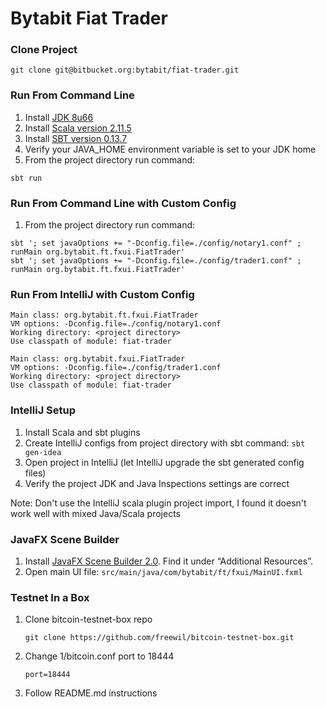 Bytabit Fiat Trader
===================

### Clone Project

```
git clone git@bitbucket.org:bytabit/fiat-trader.git 
```

### Run From Command Line

1. Install [JDK 8u66](https://jdk8.java.net/download.html)
2. Install [Scala version  2.11.5](http://www.scala-lang.org/download/)
3. Install [SBT version 0.13.7](http://www.scala-sbt.org/download.html)
4. Verify your JAVA_HOME environment variable is set to your JDK home
5. From the project directory run command:

```
sbt run
```

### Run From Command Line with Custom Config

1. From the project directory run command:

```
sbt '; set javaOptions += "-Dconfig.file=./config/notary1.conf" ; runMain org.bytabit.ft.fxui.FiatTrader'
sbt '; set javaOptions += "-Dconfig.file=./config/trader1.conf" ; runMain org.bytabit.ft.fxui.FiatTrader'
```

### Run From IntelliJ with Custom Config 

```
Main class: org.bytabit.ft.fxui.FiatTrader
VM options: -Dconfig.file=./config/notary1.conf
Working directory: <project directory>
Use classpath of module: fiat-trader
```

```
Main class: org.bytabit.fxui.FiatTrader
VM options: -Dconfig.file=./config/trader1.conf
Working directory: <project directory>
Use classpath of module: fiat-trader
```

### IntelliJ Setup

1. Install Scala and sbt plugins
2. Create IntelliJ configs from project directory with sbt command: ```sbt gen-idea```
3. Open project in IntelliJ (let IntelliJ upgrade the sbt generated config files)
4. Verify the project JDK and Java Inspections settings are correct

Note: Don't use the IntelliJ scala plugin project import, I found it doesn't work well with mixed Java/Scala projects 

### JavaFX Scene Builder

1. Install [JavaFX Scene Builder 2.0](http://www.oracle.com/technetwork/java/javase/downloads/index.html). Find it under “Additional Resources”.
2. Open main UI file: ```src/main/java/com/bytabit/ft/fxui/MainUI.fxml```

### Testnet In a Box

1. Clone bitcoin-testnet-box repo
    
    ```
    git clone https://github.com/freewil/bitcoin-testnet-box.git
    ```

2. Change 1/bitcoin.conf port to 18444  
    
    ```
    port=18444
    ```

3. Follow README.md instructions